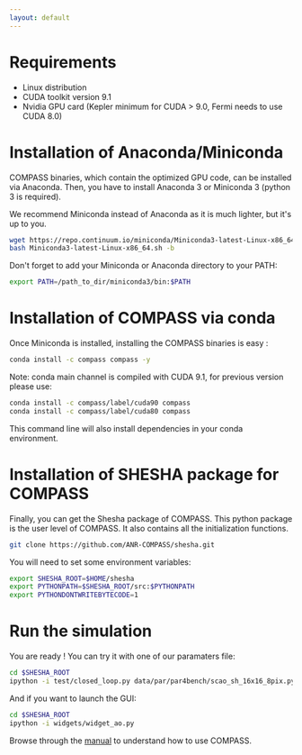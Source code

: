 ```yaml
---
layout: default
---
```

# Requirements

- Linux distribution
- CUDA toolkit version 9.1
- Nvidia GPU card (Kepler minimum for CUDA > 9.0, Fermi needs to use CUDA 8.0)

# Installation of Anaconda/Miniconda

COMPASS binaries, which contain the optimized GPU code, can be installed via Anaconda.
Then, you have to install Anaconda 3 or Miniconda 3 (python 3 is required).

We recommend Miniconda instead of Anaconda as it is much lighter, but it's up to you.

```bash
wget https://repo.continuum.io/miniconda/Miniconda3-latest-Linux-x86_64.sh
bash Miniconda3-latest-Linux-x86_64.sh -b
```

Don't forget to add your Miniconda or Anaconda directory to your PATH:

```bash
export PATH=/path_to_dir/miniconda3/bin:$PATH
```

# Installation of COMPASS via conda
Once Miniconda is installed, installing the COMPASS binaries is easy :

```bash
conda install -c compass compass -y
```

Note: conda main channel is compiled with CUDA 9.1, for previous version please use:

```bash
conda install -c compass/label/cuda90 compass
conda install -c compass/label/cuda80 compass 
```

This command line will also install dependencies in your conda environment. 

# Installation of SHESHA package for COMPASS

Finally, you can get the Shesha package of COMPASS. This python package is the user level of COMPASS. It also contains all the initialization functions.

```bash
git clone https://github.com/ANR-COMPASS/shesha.git
```

You will need to set some environment variables:

```bash
export SHESHA_ROOT=$HOME/shesha
export PYTHONPATH=$SHESHA_ROOT/src:$PYTHONPATH
export PYTHONDONTWRITEBYTECODE=1
```

# Run the simulation

You are ready !
You can try it with one of our paramaters file:

```bash
cd $SHESHA_ROOT
ipython -i test/closed_loop.py data/par/par4bench/scao_sh_16x16_8pix.py
```

And if you want to launch the GUI:

```bash
cd $SHESHA_ROOT
ipython -i widgets/widget_ao.py
```

Browse through the [manual](manual.html) to understand how to use COMPASS.
